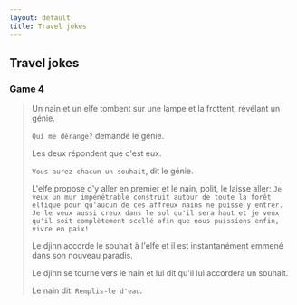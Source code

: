 ```yaml
---
layout: default
title: Travel jokes
---
```


## Travel jokes

### Game 4

> Un nain et un elfe tombent sur une lampe et la frottent, révélant un génie. 
>
> `Qui me dérange?` demande le génie. 
> 
> Les deux répondent que c'est eux. 
>
> `Vous aurez chacun un souhait`, dit le génie. 
>
> L'elfe propose d'y aller en premier et le nain, polit, le laisse aller: `Je veux un mur impénétrable construit autour de toute la forêt elfique pour qu'aucun de ces affreux nains ne puisse y entrer. Je le veux aussi creux dans le sol qu'il sera haut et je veux qu'il soit complètement scellé afin que nous puissions enfin, vivre en paix!`
>
> Le djinn accorde le souhait à l'elfe et il est instantanément emmené dans son nouveau paradis. 
>
> Le djinn se tourne vers le nain et lui dit qu'il lui accordera un souhait. 
>
> Le nain dit: `Remplis-le d'eau`.